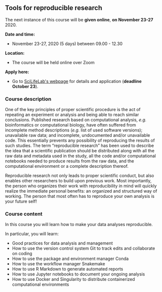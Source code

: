 <h2> Tools for reproducible research </h2>

The next instance of this course will be **given online**, **on November 
23-27** 2020.

**Date and time:**  
- November 23-27, 2020 (5 days) between 09.00 - 12.30

**Location:**  
- The course will be held online over Zoom

**Apply here:**  
- Go to [SciLifeLab's webpage](
https://www.scilifelab.se/events/tools-for-reproducible-research-5/) for
details and application (**deadline October 23**).

<h3> Course description </h3>

One of the key principles of proper scientific procedure is the act of
repeating an experiment or analysis and being able to reach similar
conclusions. Published research based on computational analysis, *e.g.*
bioinformatics or computational biology, have often suffered from incomplete
method descriptions (*e.g.* list of used software versions); unavailable raw
data; and incomplete, undocumented and/or unavailable code. This essentially
prevents any possibility of reproducing the results of such studies. The term
“reproducible research” has been used to describe the idea that a scientific
publication should be distributed along with all the raw data and metadata used
in the study, all the code and/or computational notebooks needed to produce
results from the raw data, and the computational environment or a complete
description thereof.

Reproducible research not only leads to proper scientific conduct, but also
enables other researchers to build upon previous work. Most importantly, the
person who organizes their work with reproducibility in mind will quickly
realize the immediate personal benefits: an organized and structured way of
working. The person that most often has to reproduce your own analysis is your
future self!

<h3> Course content </h3>

In this course you will learn how to make your data analyses reproducible.

In particular, you will learn:

* Good practices for data analysis and management
* How to use the version control system Git to track edits and collaborate on
  coding
* How to use the package and environment manager Conda
* How to use the workflow manager Snakemake
* How to use R Markdown to generate automated reports
* How to use Jupyter notebooks to document your ongoing analysis
* How to use Docker and Singularity to distribute containerized computational
  environments
